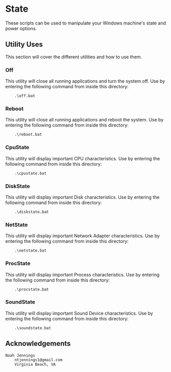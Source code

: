 # State

These scripts can be used to manipulate your Windows machine's state and power options.

## Utility Uses

This section will cover the different utilities and how to use them.

### Off
This utility will close all running applications and turn the system off. Use by entering the following command from inside this directory:
```
    .\off.bat
```

### Reboot
This utility will close all running applications and reboot the system. Use by entering the following command from inside this directory:
```
    .\reboot.bat
```

### CpuState
This utility will display important CPU characteristics. Use by entering the following command from inside this directory:
```
    .\cpustate.bat
```

### DiskState
This utility will display important Disk characteristics. Use by entering the following command from inside this directory:
```
    .\diskstate.bat
```

### NetState
This utility will display important Network Adapter characteristics. Use by entering the following command from inside this directory:
```
    .\netstate.bat
```

### ProcState
This utility will display important Process characteristics. Use by entering the following command from inside this directory:
```
    .\procstate.bat
```

### SoundState
This utility will display important Sound Device characteristics. Use by entering the following command from inside this directory:
```
    .\soundstate.bat
```

## Acknowledgements
```
Noah Jennings 
    ntjennings1@gmail.com
    Virginia Beach, VA
```